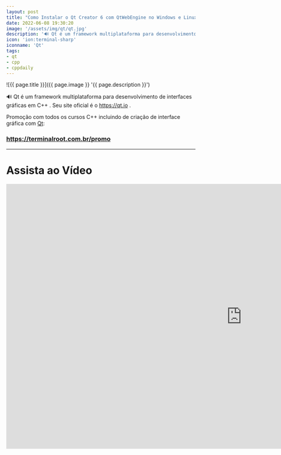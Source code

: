 ```yaml
---
layout: post
title: "Como Instalar o Qt Creator 6 com QtWebEngine no Windows e Linux"
date: 2022-06-08 19:30:20
image: '/assets/img/qt/qt.jpg'
description: '🔊 Qt é um framework multiplataforma para desenvolvimento de interfaces gráficas em C++ .'
icon: 'ion:terminal-sharp'
iconname: 'Qt'
tags:
- qt
- cpp
- cppdaily
---
```


![{{ page.title }}]({{ page.image }} '{{ page.description }}')

🔊 Qt é um framework multiplataforma para desenvolvimento de interfaces gráficas em C++ . Seu site oficial é o <https://qt.io> . 

Promoção com todos os cursos C++ incluindo de criação de interface gráfica com [Qt](https://terminalroot.com.br/promo):
### <https://terminalroot.com.br/promo>

---

# Assista ao Vídeo

<iframe width="1253" height="705" src="https://www.youtube.com/embed/2fXBeN1EUzs" title="YouTube video player" frameborder="0" allow="accelerometer; autoplay; clipboard-write; encrypted-media; gyroscope; picture-in-picture" allowfullscreen></iframe>


